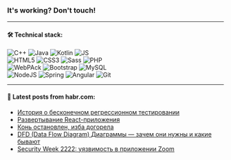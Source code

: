 ### It's working? Don't touch!

---

#### 🛠️ Technical stack:

![C++](https://img.shields.io/badge/C++-informational?logo=c%2B%2B&style=flat&logoColor=white&color=9C033A)
![Java](https://img.shields.io/badge/Java-informational?logo=java&style=flat&logoColor=white&color=007396)
![Kotlin](https://img.shields.io/badge/Kotlin-informational?logo=Kotlin&style=flat&logoColor=white&color=0095D5)
![JS](https://img.shields.io/badge/JS-informational?logo=javaScript&style=flat&logoColor=black&color=F7Df1E) <br>
![HTML5](https://img.shields.io/badge/HTML5-informational?logo=html5&style=flat&logoColor=white&color=E34F26)
![CSS3](https://img.shields.io/badge/CSS3-informational?logo=css3&style=flat&logoColor=white&color=157286)
![Sass](https://img.shields.io/badge/Saas-informational?logo=sass&style=flat&logoColor=white&color=hotpink)
![PHP](https://img.shields.io/badge/PHP-informational?logo=php&style=flat&logoColor=white&color=777BB4) <br>
![WebPAck](https://img.shields.io/badge/WebPack-informational?logo=webPack&style=flat&logoColor=white&color=FF6F00)
![Bootstrap](https://img.shields.io/badge/Bootstrap-informational?logo=Bootstrap&style=flat&logoColor=white&color=7952B3)
![MySQL](https://img.shields.io/badge/MySQL-informational?logo=MySQL&style=flat&logoColor=white&color=00f) <br>
![NodeJS](https://img.shields.io/badge/NodeJS-informational?logo=node.js&style=flat&logoColor=white&color=43853D)
![Spring](https://img.shields.io/badge/Spring-informational?logo=Spring&style=flat&logoColor=white&color=0A9EDC)
![Angular](https://img.shields.io/badge/Vue-informational?logo=vue.js&style=flat&logoColor=white&color=red)
![Git](https://img.shields.io/badge/Git-informational?logo=git&style=flat&logoColor=white&color=darkorange)

___

#### 💬 Latest posts from habr.com:

<!-- BLOG-POST-LIST:START -->
- [История о бесконечном регрессионном тестировании](https://habr.com/ru/post/668742/?utm_source=habrahabr&utm_medium=rss&utm_campaign=668742)
- [Развертывание React-приложения](https://habr.com/ru/post/668622/?utm_source=habrahabr&utm_medium=rss&utm_campaign=668622)
- [Конь остановлен, изба догорела](https://habr.com/ru/post/668698/?utm_source=habrahabr&utm_medium=rss&utm_campaign=668698)
- [DFD &lpar;Data Flow Diagram&rpar; Диаграммы — зачем они нужны и какие бывают](https://habr.com/ru/post/668684/?utm_source=habrahabr&utm_medium=rss&utm_campaign=668684)
- [Security Week 2222: уязвимость в приложении Zoom](https://habr.com/ru/post/668666/?utm_source=habrahabr&utm_medium=rss&utm_campaign=668666)
<!-- BLOG-POST-LIST:END -->
